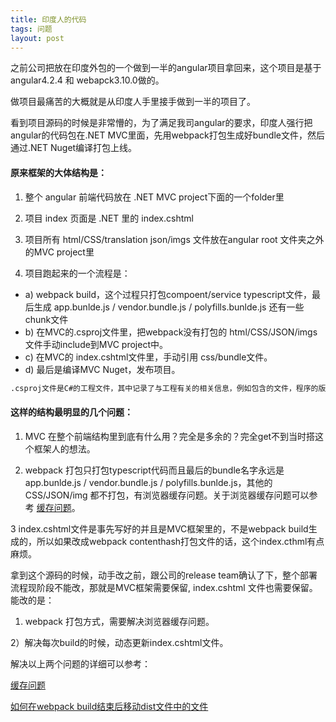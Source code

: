 ```yaml
---
title: 印度人的代码
tags: 问题
layout: post
---
```



之前公司把放在印度外包的一个做到一半的angular项目拿回来，这个项目是基于 angular4.2.4 和 webapck3.10.0做的。

做项目最痛苦的大概就是从印度人手里接手做到一半的项目了。

看到项目源码的时候是非常懵的，为了满足我司angular的要求，印度人强行把angular的代码包在.NET MVC里面，先用webpack打包生成好bundle文件，然后通过.NET Nuget编译打包上线。

#### 原来框架的大体结构是：

1) 整个 angular 前端代码放在 .NET MVC project下面的一个folder里



2) 项目 index 页面是 .NET 里的 index.cshtml


3) 项目所有 html/CSS/translation json/imgs 文件放在angular root 文件夹之外的MVC project里


4) 项目跑起来的一个流程是：


- a) webpack build，这个过程只打包compoent/service typescript文件，最后生成 app.bunlde.js / vendor.bundle.js / polyfills.bunlde.js 还有一些chunk文件
- b) 在MVC的.csproj文件里，把webpack没有打包的 html/CSS/JSON/imgs文件手动include到MVC project中。
- c) 在MVC的 index.cshtml文件里，手动引用 css/bundle文件。
- d) 最后是编译MVC Nuget，发布项目。



```html
.csproj文件是C#的工程文件，其中记录了与工程有关的相关信息，例如包含的文件，程序的版本，所生成的文件的类型和位置的信息等
```


#### 这样的结构最明显的几个问题：
1) MVC 在整个前端结构里到底有什么用？完全是多余的？完全get不到当时搭这个框架人的想法。


2) webpack 打包只打包typescript代码而且最后的bundle名字永远是 app.bunlde.js / vendor.bundle.js / polyfills.bunlde.js，其他的CSS/JSON/img 都不打包，有浏览器缓存问题。关于浏览器缓存问题可以参考 [缓存问题](https://limeii.github.io/2018/09/issues-cache-busting)。


3 index.cshtml文件是事先写好的并且是MVC框架里的，不是webpack build生成的，所以如果改成webpack contenthash打包文件的话，这个index.cthml有点麻烦。



拿到这个源码的时候，动手改之前，跟公司的release team确认了下，整个部署流程现阶段不能改，那就是MVC框架需要保留, index.cshtml 文件也需要保留。
能改的是：


1) webpack 打包方式，需要解决浏览器缓存问题。


2）解决每次build的时候，动态更新index.cshtml文件。


解决以上两个问题的详细可以参考：


[缓存问题](https://hp.github.io/2018/09/issues-cache-busting)


[如何在webpack build结束后移动dist文件中的文件](https://hp.github.io/2018/09/issues-webpack-file-management)


